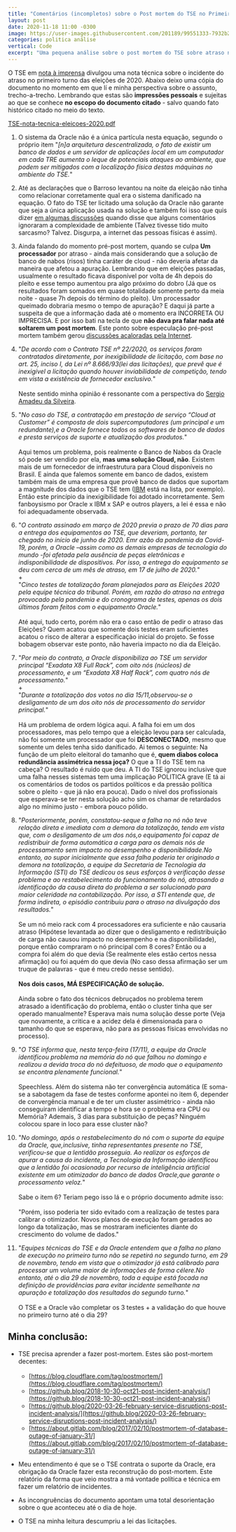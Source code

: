 ```yaml
---
title: "Comentários (incompletos) sobre o Post mortem do TSE no Primeiro turno das Eleições 2020"
layout: post
date: 2020-11-18 11:00 -0300
image: https://user-images.githubusercontent.com/201189/99551333-7932b200-299a-11eb-9580-10584a89b2bc.jpeg
categories: politica análise
vertical: Code
excerpt: "Uma pequena análise sobre o post mortem do TSE sobre atraso na apuração das eleições 2020 no Brasil"
---
```


O TSE em [nota à imprensa](https://www.tse.jus.br/imprensa/noticias-tse/2020/Novembro/tse-divulga-nota-tecnica-sobre-o-atraso-da-totalizacao-dos-votos-no-primeiro-turno) divulgou uma nota técnica sobre o incidente do atraso no primeiro turno das eleições de 2020. Abaixo deixo uma cópia do documento no momento em que lí e minha perspectiva sobre o assunto, trecho-a-trecho. Lembrando que estas são __impressões pessoais__ e sujeitas ao que se conhece __no escopo do documento citado__ - salvo quando fato histórico citado no meio do texto.

[TSE-nota-tecnica-eleicoes-2020.pdf](https://github.com/leleobhz/leleobhz.github.io/files/5560645/TSE-nota-tecnica-eleicoes-2020.pdf)

1) O sistema da Oracle não é a única partícula nesta equação, segundo o próprio item "_[n]a arquitetura descentralizada, o fato de existir um banco de dados e um servidor de aplicações local em um computador em cada TRE aumenta o leque de potenciais ataques ao ambiente, que podem ser mitigados com a localização física destas máquinas no ambiente do TSE._"

2) Até as declarações que o Barroso levantou na noite da eleição não tinha como relacionar corretamente qual era o sistema danificado na equação. O fato do TSE ter licitado uma solução da Oracle não garante que seja a única aplicação usada na solução e também foi isso que quis dizer [em algumas discussões](https://www.facebook.com/vidadba/posts/3510817589005902?comment_id=3510859325668395) quando disse que alguns comentários ignoraram a complexidade de ambiente (Talvez tivesse tido muito sarcasmo? Talvez. Disgurpa, a internet das pessoas físicas é assim).

3) Ainda falando do momento pré-post mortem, quando se culpa __Um processador__ por atraso - ainda mais considerando que a solução de banco de nabos (risos) tinha caráter de cloud - não deveria afetar da maneira que afetou a apuração. Lembrando que em eleições passadas, usualmente o resultado ficava disponível por volta de 4h depois do pleito e esse tempo aumentou pra algo próximo do dobro (Já que os resultados foram somados em quase totalidade somente perto da meia noite - quase 7h depois do término do pleito). Um processador queimado dobraria mesmo o tempo de apuração? E daqui já parte a suspeita de que a informação dada até o momento era INCORRETA OU IMPRECISA. E por isso bati na tecla de que __não dava pra falar nada até soltarem um post mortem__. Este ponto sobre especulação pré-post mortem também gerou [discussões acaloradas pela Internet](https://www.facebook.com/vidadba/posts/3510817589005902?comment_id=3510859325668395).

4) "_De acordo com o Contrato TSE nº 22/2020, os serviços foram contratados diretamente, por inexigibilidade de licitação, com base no art. 25, inciso I, da Lei nº 8.666/93(lei das licitações), que prevê que é inexigível a licitação quando houver inviabilidade de competição, tendo em vista a existência de fornecedor exclusivo._" <br/><br/>Neste sentido minha opinião é ressonante com a perspectiva do [Sergio Amadeu da Silveira](https://twitter.com/samadeu/status/1328791205132505089).

5) "_No caso do TSE, a contratação em prestação de serviço “Cloud at Customer” é composta de dois supercomputadores (um principal e um redundante),e a Oracle fornece todos os softwares de banco de dados e presta serviços de suporte e atualização dos produtos._"<br/><br/>Aqui temos um problema, pois realmente o Banco de Nabos da Oracle só pode ser vendido por ela, __mas uma solução Cloud, não__. Existem mais de um fornecedor de infraestrutura para Cloud disponíveis no Brasil. E ainda que falemos somente em banco de dados, existem também mais de uma empresa que provê banco de dados que suportam a magnitude dos dados que o TSE tem ([IBM](https://www.ibm.com/br-pt/cloud/databases) está na lista, por exemplo). Então este princípio da inexigibilidade foi adotado incorretamente. Sem fanboysismo por Oracle x IBM x SAP e outros players, a lei é essa e não foi adequadamente observada.

6) "_O contrato assinado em março de 2020 previa o prazo de 70 dias para a entrega dos equipamentos ao TSE, que deveriam, portanto, ter chegado no início de junho de 2020. Emr azão da pandemia da Covid-19, porém, a Oracle –assim como as demais empresas de  tecnologia  do  mundo -foi  afetada  pela  ausência  de  peças  eletrônicas  e indisponibilidade de dispositivos. Por isso, a entrega do equipamento se deu com cerca de um mês de atraso, em 17 de julho de 2020._"<br/>+<br/>"_Cinco testes de totalização foram planejados para as Eleições 2020 pela equipe técnica do tribunal. Porém, em razão do atraso na entrega provocado pela pandemia e do cronograma de testes, apenas os dois últimos foram feitos com o equipamento Oracle._"<br/><br/>Até aqui, tudo certo, porém não era o caso então de pedir o atraso das Eleições? Quem acatou que somente dois testes eram suficientes acatou o risco de alterar a especificação inicial do projeto. Se fosse bobagem observar este ponto, não haveria impacto no dia da Eleição.

7) "_Por meio do contrato, a Oracle disponibiliza ao TSE um servidor principal “Exadata X8 Full Rack”, com oito nós (núcleos) de processamento, e um “Exadata X8 Half Rack”, com quatro nós de processamento._"<br/>+<br/>"_Durante a totalização dos votos no dia 15/11,observou-se o desligamento de um dos oito nós de processamento do servidor principal._"<br/><br/>Há um problema de ordem lógica aqui. A falha foi em um dos processadores, mas pelo tempo que a eleição levou para ser calculada, não foi somente um processador que foi __DESCONECTADO__, mesmo que somente um deles tenha sido danificado. Ai temos o seguinte: Na função de um pleito eleitoral do tamanho que é, __quem diabos coloca redundância assimétrica nessa joça?__ O que a TI do TSE tem na cabeça? O resultado é ruido que deu. A TI do TSE ignorou inclusive que uma falha nesses sistemas tem uma implicação POLITICA grave (E tá ai os comentários de todos os partidos políticos e da pressão política sobre o pleito - que já não era pouca). Dado o nível dos profissionais que esperava-se ter nesta solução acho sim os chamar de retardados algo no mínimo justo - embora pouco pólido.

8) "_Posteriormente, porém, constatou-seque a falha no nó não teve relação direta e imediata com a demora da totalização, tendo em vista que, com o desligamento de um dos nós,o equipamento foi capaz de redistribuir de forma automática a carga para os demais nós de processamento sem impacto no desempenho e disponibilidade.No entanto, ao supor inicialmente que essa falha poderia ter originado a demora na totalização, a equipe da Secretaria de Tecnologia da Informação (STI) do TSE dedicou os seus esforços à verificação desse problema e ao restabelecimento do funcionamento do nó, atrasando a identificação da causa direta do problema a ser solucionado para maior celeridade na contabilização. Por isso, a STI entende que, de forma indireta, o episódio contribuiu para o atraso na divulgação dos resultados._"<br/><br/>Se um nó meio rack com 4 processadores era suficiente e não causaria atraso (Hipótese levantada ao dizer que o desligamento e redistribuição de carga não causou impacto no desempenho e na disponibilidade), porque então compraram o nó principal com 8 cores? Então ou a compra foi além do que devia (Se realmente eles estão certos nessa afirmação) ou foi aquém do que devia (No caso dessa afirmação ser um truque de palavras - que é meu credo nesse sentido).<br/><br/>__Nos dois casos, MÁ ESPECIFICAÇÃO de solução.__<br/><br/>Ainda sobre o fato dos técnicos debruçados no problema terem atrasado a identificação do problema, então o cluster tinha que ser operado manualmente? Esperava mais numa solução desse porte (Veja que novamente, a critica e a acidez dela é dimensionada para o tamanho do que se esperava, não para as pessoas físicas envolvidas no processo).

9) "_O TSE informa que, nesta terça-feira (17/11), a equipe da Oracle identificou problema na memória do nó que falhou no domingo e realizou a devida troca do nó defeituoso, de modo que o equipamento se encontra plenamente funcional._"<br/><br/>Speechless. Além do sistema não ter convergência automática (E soma-se a sabotagem da fase de testes conforme apontei no item 6, depender de convergência manual e de ter um cluster assimétrico - ainda não conseguiram identificar a tempo e hora se o problema era CPU ou Memória? Ademais, 3 dias para substituição de peças? Ninguém colocou spare in loco para esse cluster não?

10) "_No domingo, após o restabelecimento do nó com o suporte da equipe da Oracle, que,inclusive, tinha representantes presente no TSE, verificou-se que a lentidão prosseguia. Ao realizar os esforços de apurar a causa do incidente, a Tecnologia da Informação identificou que a lentidão foi ocasionada por recurso de inteligência artificial existente em um otimizador do banco de dados Oracle,que garante o processamento veloz._"<br/><br/>Sabe o item 6? Teriam pego isso lá e o próprio documento admite isso:<br/><br/>"Porém, isso poderia ter sido evitado com a realização de testes para calibrar o otimizador. Novos planos de execução foram gerados ao longo da totalização, mas se mostraram ineficientes diante do crescimento do volume de dados."

11) "_Equipes técnicas do TSE e da Oracle entendem que a falha no plano de execução no primeiro turno não se repetirá no segundo turno, em 29 de novembro, tendo em vista que o otimizador já está calibrado para processar um volume maior de informações de forma célere.No entanto, até o dia 29 de novembro, toda a equipe está focada na definição de providências para evitar incidente semelhante na apuração e totalização dos resultados do segundo turno._"<br/><br/>O TSE e a Oracle vão completar os 3 testes + a validação do que houve no primeiro turno até o dia 29?

## Minha conclusão:

- TSE precisa aprender a fazer post-mortem. Estes são post-mortem decentes:<br/><br/>
    - [https://blog.cloudflare.com/tag/postmortem/](https://blog.cloudflare.com/tag/postmortem/)
    - [https://github.blog/2018-10-30-oct21-post-incident-analysis/](https://github.blog/2018-10-30-oct21-post-incident-analysis/)
    - [https://github.blog/2020-03-26-february-service-disruptions-post-incident-analysis/](https://github.blog/2020-03-26-february-service-disruptions-post-incident-analysis/)
    - [https://about.gitlab.com/blog/2017/02/10/postmortem-of-database-outage-of-january-31/](https://about.gitlab.com/blog/2017/02/10/postmortem-of-database-outage-of-january-31/)

* Meu entendimento é que se o TSE contrata o suporte da Oracle, era obrigação da Oracle fazer esta reconstrução do post-mortem. Este relatório da forma que veio mostra a má vontade política e técnica em fazer um relatório de incidentes.

* As incongruências do documento apontam uma total desorientação sobre o que aconteceu até o dia de hoje. 

* O TSE na minha leitura descumpriu a lei das licitações.

